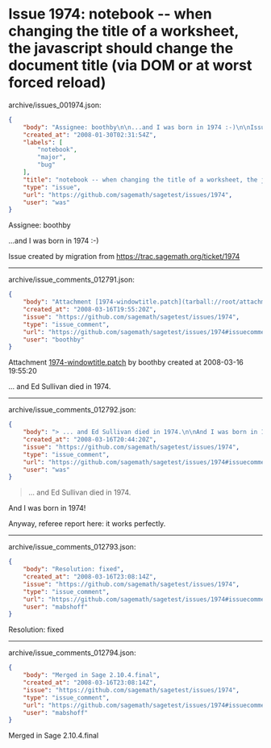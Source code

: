 # Issue 1974: notebook -- when changing the title of a worksheet, the javascript should change the document title (via DOM or at worst forced reload)

archive/issues_001974.json:
```json
{
    "body": "Assignee: boothby\n\n...and I was born in 1974 :-)\n\nIssue created by migration from https://trac.sagemath.org/ticket/1974\n\n",
    "created_at": "2008-01-30T02:31:54Z",
    "labels": [
        "notebook",
        "major",
        "bug"
    ],
    "title": "notebook -- when changing the title of a worksheet, the javascript should change the document title (via DOM or at worst forced reload)",
    "type": "issue",
    "url": "https://github.com/sagemath/sagetest/issues/1974",
    "user": "was"
}
```
Assignee: boothby

...and I was born in 1974 :-)

Issue created by migration from https://trac.sagemath.org/ticket/1974





---

archive/issue_comments_012791.json:
```json
{
    "body": "Attachment [1974-windowtitle.patch](tarball://root/attachments/some-uuid/ticket1974/1974-windowtitle.patch) by boothby created at 2008-03-16 19:55:20\n\n... and Ed Sullivan died in 1974.",
    "created_at": "2008-03-16T19:55:20Z",
    "issue": "https://github.com/sagemath/sagetest/issues/1974",
    "type": "issue_comment",
    "url": "https://github.com/sagemath/sagetest/issues/1974#issuecomment-12791",
    "user": "boothby"
}
```

Attachment [1974-windowtitle.patch](tarball://root/attachments/some-uuid/ticket1974/1974-windowtitle.patch) by boothby created at 2008-03-16 19:55:20

... and Ed Sullivan died in 1974.



---

archive/issue_comments_012792.json:
```json
{
    "body": "> ... and Ed Sullivan died in 1974.\n\nAnd I was born in 1974!\n\nAnyway, referee report here:  it works perfectly.",
    "created_at": "2008-03-16T20:44:20Z",
    "issue": "https://github.com/sagemath/sagetest/issues/1974",
    "type": "issue_comment",
    "url": "https://github.com/sagemath/sagetest/issues/1974#issuecomment-12792",
    "user": "was"
}
```

> ... and Ed Sullivan died in 1974.

And I was born in 1974!

Anyway, referee report here:  it works perfectly.



---

archive/issue_comments_012793.json:
```json
{
    "body": "Resolution: fixed",
    "created_at": "2008-03-16T23:08:14Z",
    "issue": "https://github.com/sagemath/sagetest/issues/1974",
    "type": "issue_comment",
    "url": "https://github.com/sagemath/sagetest/issues/1974#issuecomment-12793",
    "user": "mabshoff"
}
```

Resolution: fixed



---

archive/issue_comments_012794.json:
```json
{
    "body": "Merged in Sage 2.10.4.final",
    "created_at": "2008-03-16T23:08:14Z",
    "issue": "https://github.com/sagemath/sagetest/issues/1974",
    "type": "issue_comment",
    "url": "https://github.com/sagemath/sagetest/issues/1974#issuecomment-12794",
    "user": "mabshoff"
}
```

Merged in Sage 2.10.4.final
